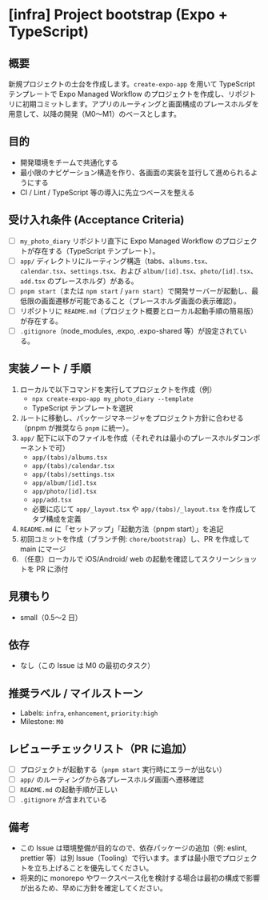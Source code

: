# [infra] Project bootstrap (Expo + TypeScript)

## 概要
新規プロジェクトの土台を作成します。`create-expo-app` を用いて TypeScript テンプレートで Expo Managed Workflow のプロジェクトを作成し、リポジトリに初期コミットします。アプリのルーティングと画面構成のプレースホルダを用意して、以降の開発（M0〜M1）のベースとします。

## 目的
- 開発環境をチームで共通化する
- 最小限のナビゲーション構造を作り、各画面の実装を並行して進められるようにする
- CI / Lint / TypeScript 等の導入に先立つベースを整える

## 受け入れ条件 (Acceptance Criteria)
- [ ] `my_photo_diary` リポジトリ直下に Expo Managed Workflow のプロジェクトが存在する（TypeScript テンプレート）。
- [ ] `app/` ディレクトリにルーティング構造（tabs、`albums.tsx`、`calendar.tsx`、`settings.tsx`、および `album/[id].tsx`、`photo/[id].tsx`、`add.tsx` のプレースホルダ）がある。
- [ ] `pnpm start`（または `npm start` / `yarn start`）で開発サーバーが起動し、最低限の画面遷移が可能であること（プレースホルダ画面の表示確認）。
- [ ] リポジトリに `README.md`（プロジェクト概要とローカル起動手順の簡易版）が存在する。
- [ ] `.gitignore`（node_modules, .expo, .expo-shared 等）が設定されている。

## 実装ノート / 手順
1. ローカルで以下コマンドを実行してプロジェクトを作成（例）
   - `npx create-expo-app my_photo_diary --template`
   - TypeScript テンプレートを選択
2. ルートに移動し、パッケージマネージャをプロジェクト方針に合わせる（pnpm が推奨なら `pnpm` に統一）。
3. `app/` 配下に以下のファイルを作成（それぞれは最小のプレースホルダコンポーネントで可）
   - `app/(tabs)/albums.tsx`
   - `app/(tabs)/calendar.tsx`
   - `app/(tabs)/settings.tsx`
   - `app/album/[id].tsx`
   - `app/photo/[id].tsx`
   - `app/add.tsx`
   - 必要に応じて `app/_layout.tsx` や `app/(tabs)/_layout.tsx` を作成してタブ構成を定義
4. `README.md` に「セットアップ」「起動方法（pnpm start）」を追記
5. 初回コミットを作成（ブランチ例: `chore/bootstrap`）し、PR を作成して main にマージ
6. （任意）ローカルで iOS/Android/ web の起動を確認してスクリーンショットを PR に添付

## 見積もり
- small（0.5〜2 日）

## 依存
- なし（この Issue は M0 の最初のタスク）

## 推奨ラベル / マイルストーン
- Labels: `infra`, `enhancement`, `priority:high`
- Milestone: `M0`

## レビューチェックリスト（PR に追加）
- [ ] プロジェクトが起動する（`pnpm start` 実行時にエラーが出ない）
- [ ] `app/` のルーティングから各プレースホルダ画面へ遷移確認
- [ ] `README.md` の起動手順が正しい
- [ ] `.gitignore` が含まれている

## 備考
- この Issue は環境整備が目的なので、依存パッケージの追加（例: eslint, prettier 等）は別 Issue（Tooling）で行います。まずは最小限でプロジェクトを立ち上げることを優先してください。
- 将来的に monorepo やワークスペース化を検討する場合は最初の構成で影響が出るため、早めに方針を確定してください。